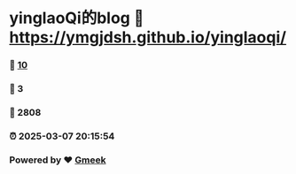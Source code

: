 # yinglaoQi的blog :link: https://ymgjdsh.github.io/yinglaoqi/ 
### :page_facing_up: [10](https://ymgjdsh.github.io/yinglaoqi//tag.html) 
### :speech_balloon: 3 
### :hibiscus: 2808 
### :alarm_clock: 2025-03-07 20:15:54 
### Powered by :heart: [Gmeek](https://github.com/Meekdai/Gmeek)
